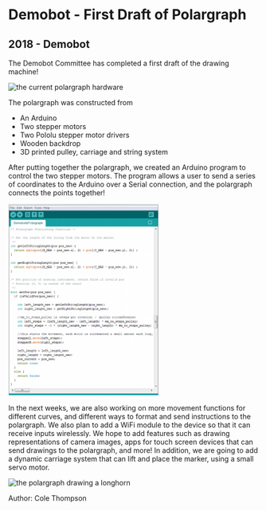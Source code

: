 # Demobot - First Draft of Polargraph
## 2018 - Demobot

The Demobot Committee has completed a first draft of the drawing machine!

<img alt="the current polargraph hardware" src="/src/_posts//blog/2018-04-09-demobot/1.png" style="max-width:80%">

The polargraph was constructed from
 - An Arduino
 - Two stepper motors
 - Two Pololu stepper motor drivers
 - Wooden backdrop
 - 3D printed pulley, carriage and string system

After putting together the polargraph, we created an Arduino program to control the two stepper motors. The program allows a user to send a series of coordinates to the Arduino over a Serial connection, and the polargraph connects the points together! 

<img alt="some polargraph code" src="/src/_posts//blog/2018-04-09-demobot/2.png" style="max-width:60%">

In the next weeks, we are also working on more movement functions for different curves, and different ways to format and send instructions to the polargraph. We also plan to add a WiFi module to the device so that it can receive inputs wirelessly. We hope to add features such as drawing representations of camera images, apps for touch screen devices that can send drawings to the polargraph, and more! In addition, we are going to add a dynamic carriage system that can lift and place the marker, using a small servo motor. 

<img alt="the polargraph drawing a longhorn" src="/src/_posts//blog/2018-04-09-demobot/3.gif" style="max-width:80%">

Author: Cole Thompson
